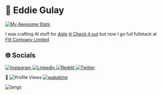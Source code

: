 <div>
  <h1>💫 Eddie Gulay</h1>
  
  <p>
    <a href="https://git.io/awesome-stats-card">
      <img src="https://awesome-github-stats.azurewebsites.net/user-stats/eddiegulay?cardType=level-alternate&theme=tokyonight&preferLogin=false" alt="My Awesome Stats">
    </a>
  </p>
  <p>
    I was crafting AI stuff for <a href="https://github.com/aidalog"><em>Aida</em></a> 
    <a href="https://aidalog.github.io">🌐 Check it out</a> 
    but now I go full fullstack at <a href="https://flit.tz">
      <img src="https://flit.tz/supplier/images/flit-fav.png" height="10">
      Flit Company Limited</a>
  </p>
</div>

<h2>🌐 Socials</h2>
<div>
  <a href="https://instagram.com/eddiegulay">
    <img src="https://img.shields.io/badge/Instagram-%23E4405F.svg?logo=Instagram&logoColor=white" alt="Instagram">
  </a>
  <a href="https://linkedin.com/in/eddiegulay">
    <img src="https://img.shields.io/badge/LinkedIn-%230077B5.svg?logo=linkedin&logoColor=white" alt="LinkedIn">
  </a>
  <a href="https://reddit.com/user/eddiegulay">
    <img src="https://img.shields.io/badge/Reddit-%23FF4500.svg?logo=Reddit&logoColor=white" alt="Reddit">
  </a>
  <a href="https://twitter.com/eddiegulay">
    <img src="https://img.shields.io/badge/Twitter-%231DA1F2.svg?logo=Twitter&logoColor=white" alt="Twitter">
  </a>
</div>


<div>
  <p>👀 <img src="https://komarev.com/ghpvc/?username=eddiegulay" alt="Profile Views"> <a href="https://wakatime.com/@c17e0c16-7ca7-48f4-8213-69d36c20d717"><img src="https://wakatime.com/badge/user/c17e0c16-7ca7-48f4-8213-69d36c20d717.svg" alt="wakatime"></a></p>
  <p><img src="https://wakatime.com/share/@eddiegulay/9862d053-bc56-4d2f-8902-4098c1e168ab.svg" alt="langs"></p>
</div>
